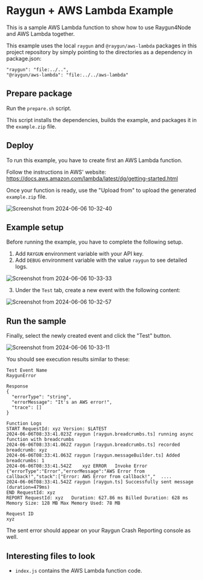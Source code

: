 # Raygun + AWS Lambda Example

This is a sample AWS Lambda function to show how to use Raygun4Node and AWS Lambda together.

This example uses the local `raygun` and `@raygun/aws-lambda` packages in this project repository by simply pointing to the directories as a dependency in package.json:

```
"raygun": "file:../..",
"@raygun/aws-lambda": "file:../../aws-lambda"
```

## Prepare package

Run the `prepare.sh` script.

This script installs the dependencies, builds the example, and packages it in the `example.zip` file.

## Deploy

To run this example, you have to create first an AWS Lambda function.

Follow the instructions in AWS' website: https://docs.aws.amazon.com/lambda/latest/dg/getting-started.html

Once your function is ready, use the "Upload from" to upload the generated `example.zip` file.

![Screenshot from 2024-06-06 10-32-40](https://github.com/MindscapeHQ/raygun4node/assets/2494376/a9c5bc6b-fb12-49c6-bfb1-20f0fe87caac)

## Example setup

Before running the example, you have to complete the following setup.

1. Add `RAYGUN` environment variable with your API key.
2. Add `DEBUG` environment variable with the value `raygun` to see detailed logs.

![Screenshot from 2024-06-06 10-33-33](https://github.com/MindscapeHQ/raygun4node/assets/2494376/54eb500e-5ede-43b1-a3ee-b39acb589a94)

3. Under the `Test` tab, create a new event with the following content:

![Screenshot from 2024-06-06 10-32-57](https://github.com/MindscapeHQ/raygun4node/assets/2494376/9fad284b-584d-41d8-a9de-fcdf1a11a341)

## Run the sample

Finally, select the newly created event and click the "Test" button.

![Screenshot from 2024-06-06 10-33-11](https://github.com/MindscapeHQ/raygun4node/assets/2494376/762e07b9-e456-4dc2-b9b9-65228ef7f09c)

You should see execution results similar to these:

```
Test Event Name
RaygunError

Response
{
  "errorType": "string",
  "errorMessage": "It's an AWS error!",
  "trace": []
}

Function Logs
START RequestId: xyz Version: $LATEST
2024-06-06T08:33:41.023Z raygun [raygun.breadcrumbs.ts] running async function with breadcrumbs
2024-06-06T08:33:41.062Z raygun [raygun.breadcrumbs.ts] recorded breadcrumb: xyz
2024-06-06T08:33:41.063Z raygun [raygun.messageBuilder.ts] Added breadcrumbs: 1
2024-06-06T08:33:41.542Z	xyz ERROR	Invoke Error 	{"errorType":"Error","errorMessage":"AWS Error from callback!","stack":["Error: AWS Error from callback!","  ....
2024-06-06T08:33:41.542Z raygun [raygun.ts] Successfully sent message (duration=479ms)
END RequestId: xyz
REPORT RequestId: xyz	Duration: 627.86 ms	Billed Duration: 628 ms	Memory Size: 128 MB	Max Memory Used: 78 MB

Request ID
xyz
```

The sent error should appear on your Raygun Crash Reporting console as well.

## Interesting files to look

- `index.js` contains the AWS Lambda function code.
